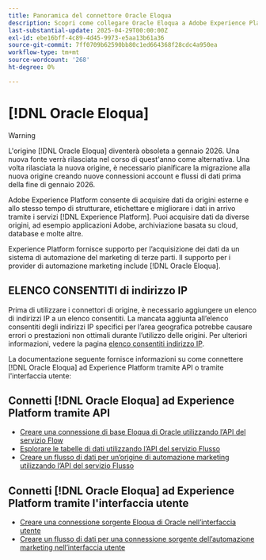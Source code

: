 ```yaml
---
title: Panoramica del connettore Oracle Eloqua
description: Scopri come collegare Oracle Eloqua a Adobe Experience Platform utilizzando le API o l’interfaccia utente.
last-substantial-update: 2025-04-29T00:00:00Z
exl-id: ebe16bff-4c89-4d45-9973-e5aa13b61a36
source-git-commit: 7ff0709b62590bb80c1ed664368f28cdc4a950ea
workflow-type: tm+mt
source-wordcount: '268'
ht-degree: 0%

---
```


# [!DNL Oracle Eloqua]

>[!WARNING]
>
>L&#39;origine [!DNL Oracle Eloqua] diventerà obsoleta a gennaio 2026. Una nuova fonte verrà rilasciata nel corso di quest&#39;anno come alternativa. Una volta rilasciata la nuova origine, è necessario pianificare la migrazione alla nuova origine creando nuove connessioni account e flussi di dati prima della fine di gennaio 2026.

Adobe Experience Platform consente di acquisire dati da origini esterne e allo stesso tempo di strutturare, etichettare e migliorare i dati in arrivo tramite i servizi [!DNL Experience Platform]. Puoi acquisire dati da diverse origini, ad esempio applicazioni Adobe, archiviazione basata su cloud, database e molte altre.

Experience Platform fornisce supporto per l’acquisizione dei dati da un sistema di automazione del marketing di terze parti. Il supporto per i provider di automazione marketing include [!DNL Oracle Eloqua].

## ELENCO CONSENTITI di indirizzo IP

Prima di utilizzare i connettori di origine, è necessario aggiungere un elenco di indirizzi IP a un elenco consentiti. La mancata aggiunta all’elenco consentiti degli indirizzi IP specifici per l’area geografica potrebbe causare errori o prestazioni non ottimali durante l’utilizzo delle origini. Per ulteriori informazioni, vedere la pagina [elenco consentiti indirizzo IP](../../ip-address-allow-list.md).

La documentazione seguente fornisce informazioni su come connettere [!DNL Oracle Eloqua] ad Experience Platform tramite API o tramite l&#39;interfaccia utente:

## Connetti [!DNL Oracle Eloqua] ad Experience Platform tramite API

* [Creare una connessione di base Eloqua di Oracle utilizzando l’API del servizio Flow](../../tutorials/api/create/marketing-automation/oracle-eloqua.md)
* [Esplorare le tabelle di dati utilizzando l’API del servizio Flusso](../../tutorials/api/explore/tabular.md)
* [Creare un flusso di dati per un’origine di automazione marketing utilizzando l’API del servizio Flusso](../../tutorials/api/collect/marketing-automation.md)

## Connetti [!DNL Oracle Eloqua] ad Experience Platform tramite l&#39;interfaccia utente

* [Creare una connessione sorgente Eloqua di Oracle nell’interfaccia utente](../../tutorials/ui/create/marketing-automation/oracle-eloqua.md)
* [Creare un flusso di dati per una connessione sorgente dell’automazione marketing nell’interfaccia utente](../../tutorials/ui/dataflow/marketing-automation.md)
